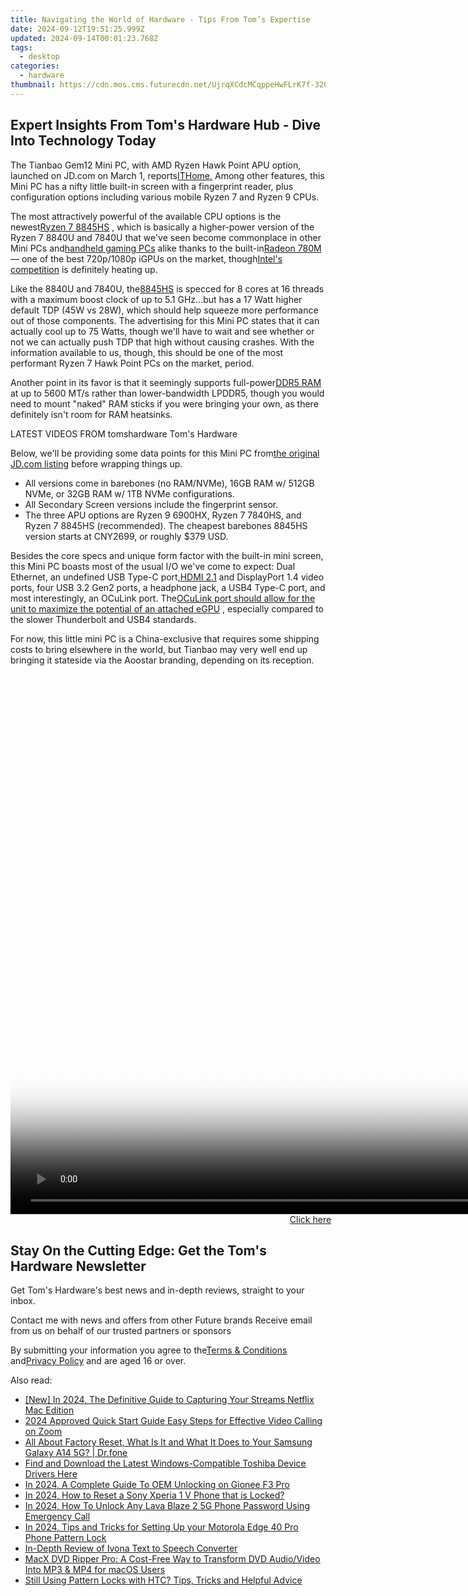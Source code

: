 ```yaml
---
title: Navigating the World of Hardware - Tips From Tom’s Expertise
date: 2024-09-12T19:51:25.999Z
updated: 2024-09-14T00:01:23.768Z
tags:
  - desktop
categories:
  - hardware
thumbnail: https://cdn.mos.cms.futurecdn.net/UjrqXCdcMCqppeHwFLrK7f-320-80.jpg
---
```


## Expert Insights From Tom's Hardware Hub - Dive Into Technology Today

The Tianbao Gem12 Mini PC, with AMD Ryzen Hawk Point APU option, launched on JD.com on March 1, reports[ITHome.](https://www.ithome.com/0/753/184.htm) Among other features, this Mini PC has a nifty little built-in screen with a fingerprint reader, plus configuration options including various mobile Ryzen 7 and Ryzen 9 CPUs.

 The most attractively powerful of the available CPU options is the newest[Ryzen 7 8845HS](https://www.tomshardware.com/pc-components/cpus/the-refresh-that-wasnt-amd-announces-hawk-point-ryzen-8040-series-with-zen-4-rdna3-and-xdna-teases-strix-point) , which is basically a higher-power version of the Ryzen 7 8840U and 7840U that we've seen become commonplace in other Mini PCs and[handheld gaming PCs](https://www.tomshardware.com/news/steam-deck-2-valve-hints-at-future-of-handheld-gaming-pcs) alike thanks to the built-in[Radeon 780M](https://www.tomshardware.com/pc-components/gpus/amds-radeon-780m-integrated-graphics-get-close-to-gtx-1650-in-geekbench-6-ryzen-7-8700g-igpu-benchmark-leaked) — one of the best 720p/1080p iGPUs on the market, though[Intel's competition](https://www.tomshardware.com/pc-components/cpus/intel-core-ultra-7-155h-and-amd-ryzen-7-7840u-have-an-igpu-bound-benchmarking-rematch-in-linux) is definitely heating up.

 Like the 8840U and 7840U, the[8845HS](https://www.amd.com/en/products/apu/amd-ryzen-7-8845hs) is specced for 8 cores at 16 threads with a maximum boost clock of up to 5.1 GHz...but has a 17 Watt higher default TDP (45W vs 28W), which should help squeeze more performance out of those components. The advertising for this Mini PC states that it can actually cool up to 75 Watts, though we'll have to wait and see whether or not we can actually push TDP that high without causing crashes. With the information available to us, though, this should be one of the most performant Ryzen 7 Hawk Point PCs on the market, period.

 Another point in its favor is that it seemingly supports full-power[DDR5 RAM](https://www.tomshardware.com/reviews/best-ram,4057.html) at up to 5600 MT/s rather than lower-bandwidth LPDDR5, though you would need to mount "naked" RAM sticks if you were bringing your own, as there definitely isn't room for RAM heatsinks.

 LATEST VIDEOS FROM tomshardware Tom's Hardware

 Below, we'll be providing some data points for this Mini PC from[the original JD.com listing](https://item.jd.com/10097209811046.html) before wrapping things up.

* All versions come in barebones (no RAM/NVMe), 16GB RAM w/ 512GB NVMe, or 32GB RAM w/ 1TB NVMe configurations.
* All Secondary Screen versions include the fingerprint sensor.
* The three APU options are Ryzen 9 6900HX, Ryzen 7 7840HS, and Ryzen 7 8845HS (recommended). The cheapest barebones 8845HS version starts at CNY2699, or roughly $379 USD.

 Besides the core specs and unique form factor with the built-in mini screen, this Mini PC boasts most of the usual I/O we've come to expect: Dual Ethernet, an undefined USB Type-C port,[HDMI 2.1](https://www.tomshardware.com/pc-components/gpus/hdmi-forum-rejects-amds-hdmi-21-open-source-driver) and DisplayPort 1.4 video ports, four USB 3.2 Gen2 ports, a headphone jack, a USB4 Type-C port, and most interestingly, an OCuLink port. The[OCuLink port should allow for the unit to maximize the potential of an attached eGPU](https://www.tomshardware.com/news/gpd-win-max-2-egpu-benchmarks) , especially compared to the slower Thunderbolt and USB4 standards.

 For now, this little mini PC is a China-exclusive that requires some shipping costs to bring elsewhere in the world, but Tianbao may very well end up bringing it stateside via the Aoostar branding, depending on its reception.

<!-- affiliate ads begin -->
<span id="701707">
					<video width="1536" height="864" style="cursor:pointer"
           poster="//a.impactradius-go.com/display-clicktoplayimage/701707.png"
           onclick="if(!this.playClicked){this.play();this.setAttribute('controls',true);this.playClicked=true;}">
	   <source src="//a.impactradius-go.com/display-ad/7443-701707">
	   <img src="//a.impactradius-go.com/display-clicktoplayimage/701707.png" style="border: none; height: 100%; width: 100%; object-fit: contain">
	</video>
	<div style="width:960px;text-align:center"><a href="javascript:window.open(decodeURIComponent('https%3A%2F%2Fappsumo.8odi.net%2Fc%2F5597632%2F701707%2F7443'), '_blank');void(0);">Click here</a></div>
</span>
<img height="0" width="0" src="https://imp.pxf.io/i/5597632/701707/7443" style="position:absolute;visibility:hidden;" border="0" />
<!-- affiliate ads end -->

## Stay On the Cutting Edge: Get the Tom's Hardware Newsletter

 Get Tom's Hardware's best news and in-depth reviews, straight to your inbox.

 Contact me with news and offers from other Future brands  Receive email from us on behalf of our trusted partners or sponsors

 By submitting your information you agree to the[Terms & Conditions](https://futureplc.com/terms-conditions/) and[Privacy Policy](https://futureplc.com/privacy-policy/) and are aged 16 or over.

<ins class="adsbygoogle"
     style="display:block"
     data-ad-format="autorelaxed"
     data-ad-client="ca-pub-7571918770474297"
     data-ad-slot="1223367746"></ins>

<ins class="adsbygoogle"
     style="display:block"
     data-ad-client="ca-pub-7571918770474297"
     data-ad-slot="8358498916"
     data-ad-format="auto"
     data-full-width-responsive="true"></ins>

<span class="atpl-alsoreadstyle">Also read:</span>
<div><ul>
<li><a href="https://video-capture.techidaily.com/new-in-2024-the-definitive-guide-to-capturing-your-streams-netflix-mac-edition/"><u>[New] In 2024, The Definitive Guide to Capturing Your Streams Netflix Mac Edition</u></a></li>
<li><a href="https://article-posts.techidaily.com/2024-approved-quick-start-guide-easy-steps-for-effective-video-calling-on-zoom/"><u>2024 Approved Quick Start Guide Easy Steps for Effective Video Calling on Zoom</u></a></li>
<li><a href="https://phone-solutions.techidaily.com/all-about-factory-reset-what-is-it-and-what-it-does-to-your-samsung-galaxy-a14-5g-drfone-by-drfone-reset-android-reset-android/"><u>All About Factory Reset, What Is It and What It Does to Your Samsung Galaxy A14 5G? | Dr.fone</u></a></li>
<li><a href="https://win-dash.techidaily.com/find-and-download-the-latest-windows-compatible-toshiba-device-drivers-here/"><u>Find and Download the Latest Windows-Compatible Toshiba Device Drivers Here</u></a></li>
<li><a href="https://android-unlock.techidaily.com/in-2024-a-complete-guide-to-oem-unlocking-on-gionee-f3-pro-by-drfone-android/"><u>In 2024, A Complete Guide To OEM Unlocking on Gionee F3 Pro</u></a></li>
<li><a href="https://android-unlock.techidaily.com/in-2024-how-to-reset-a-sony-xperia-1-v-phone-that-is-locked-by-drfone-android/"><u>In 2024, How to Reset a Sony Xperia 1 V Phone that is Locked?</u></a></li>
<li><a href="https://android-unlock.techidaily.com/in-2024-how-to-unlock-any-lava-blaze-2-5g-phone-password-using-emergency-call-by-drfone-android/"><u>In 2024, How To Unlock Any Lava Blaze 2 5G Phone Password Using Emergency Call</u></a></li>
<li><a href="https://android-unlock.techidaily.com/in-2024-tips-and-tricks-for-setting-up-your-motorola-edge-40-pro-phone-pattern-lock-by-drfone-android/"><u>In 2024, Tips and Tricks for Setting Up your Motorola Edge 40 Pro Phone Pattern Lock</u></a></li>
<li><a href="https://ai-topics.techidaily.com/in-depth-review-of-ivona-text-to-speech-converter/"><u>In-Depth Review of Ivona Text to Speech Converter</u></a></li>
<li><a href="https://some-guidance.techidaily.com/macx-dvd-ripper-pro-a-cost-free-way-to-transform-dvd-audiovideo-into-mp3-and-mp4-for-macos-users/"><u>MacX DVD Ripper Pro: A Cost-Free Way to Transform DVD Audio/Video Into MP3 & MP4 for macOS Users</u></a></li>
<li><a href="https://android-unlock.techidaily.com/still-using-pattern-locks-with-htc-tips-tricks-and-helpful-advice-by-drfone-android/"><u>Still Using Pattern Locks with HTC? Tips, Tricks and Helpful Advice</u></a></li>
</ul></div>

